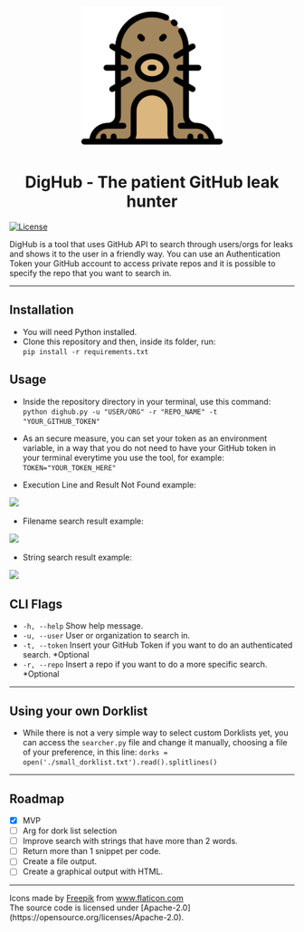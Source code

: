 <p align="center">
<a href="https://github.com/raphaelcarvalhozup/dighub">
  <img src="./images/logo.png" width="250" />
</a>
<h1 align="center">
  DigHub - The patient GitHub leak hunter<br>
</h1>

[![License](https://img.shields.io/badge/License-Apache%202.0-blue.svg)](https://opensource.org/licenses/Apache-2.0)

DigHub is a tool that uses GitHub API to search through users/orgs for leaks and shows it to the user in a friendly way. You can use an Authentication Token your GitHub account to access private repos and it is possible to specify the repo that you want to search in.

---

## Installation
- You will need Python installed.
- Clone this repository and then, inside its folder, run:<br>
  ```pip install -r requirements.txt```
  
## Usage
- Inside the repository directory in your terminal, use this command:<br>
  ```python dighub.py -u "USER/ORG" -r "REPO_NAME" -t "YOUR_GITHUB_TOKEN"```

- As an secure measure, you can set your token as an environment variable, in a way that you do not need to have your GitHub token in your terminal everytime you use the tool, for example:
```TOKEN="YOUR_TOKEN_HERE"```

- Execution Line and Result Not Found example:
<img src="./images/dighubhead.PNG">

- Filename search result example:
<img src="./images/filenameexample.png">

- String search result example:
<img src="./images/resultexample.png">

## CLI Flags

-  ```-h, --help```   Show help message.
-  ```-u, --user```    User or organization to search in.
-  ```-t, --token```   Insert your GitHub Token if you want to do an authenticated search. *Optional
-  ```-r, --repo```    Insert a repo if you want to do a more specific search. *Optional

---

## Using your own Dorklist

- While there is not a very simple way to select custom Dorklists yet, you can access the ```searcher.py``` file and change it manually, choosing a file of your preference, in this line:
```dorks = open('./small_dorklist.txt').read().splitlines()```

---

## Roadmap

- [x] MVP 
- [ ] Arg for dork list selection
- [ ] Improve search with strings that have more than 2 words.
- [ ] Return more than 1 snippet per code.
- [ ] Create a file output.
- [ ] Create a graphical output with HTML.

---

<div>Icons made by <a href="https://www.freepik.com" title="Freepik">Freepik</a> from <a href="https://www.flaticon.com/" title="Flaticon">www.flaticon.com</a></div>
The source code is licensed under [Apache-2.0](https://opensource.org/licenses/Apache-2.0).
